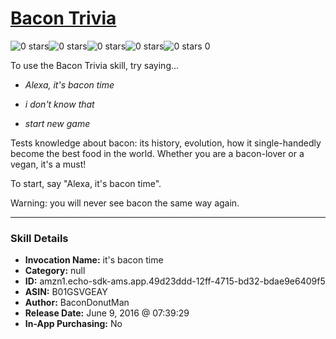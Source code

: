 # [Bacon Trivia](http://alexa.amazon.com/#skills/amzn1.echo-sdk-ams.app.49d23ddd-12ff-4715-bd32-bdae9e6409f5)
![0 stars](../../images/ic_star_border_black_18dp_1x.png)![0 stars](../../images/ic_star_border_black_18dp_1x.png)![0 stars](../../images/ic_star_border_black_18dp_1x.png)![0 stars](../../images/ic_star_border_black_18dp_1x.png)![0 stars](../../images/ic_star_border_black_18dp_1x.png) 0

To use the Bacon Trivia skill, try saying...

* *Alexa, it's bacon time*

* *i don't know that*

* *start new game*

Tests knowledge about bacon: its history, evolution, how it single-handedly become the best food in the world. Whether you are a bacon-lover or a vegan, it's a must!

To start, say "Alexa, it's bacon time".

 Warning: you will never see bacon the same way again.

***

### Skill Details

* **Invocation Name:** it's bacon time
* **Category:** null
* **ID:** amzn1.echo-sdk-ams.app.49d23ddd-12ff-4715-bd32-bdae9e6409f5
* **ASIN:** B01GSVGEAY
* **Author:** BaconDonutMan
* **Release Date:** June 9, 2016 @ 07:39:29
* **In-App Purchasing:** No
